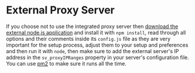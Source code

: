 # External Proxy Server

If you choose not to use the integrated proxy server then [download the external node.js application](https://github.com/criticalscripts-shop/cs-video-call-eps) and install it with `npm install`, read through all options and their comments inside its `config.js` file as they are very important for the setup process, adjust them to your setup and preferences and then run it with `node`, then make sure to add the external server's IP address in the `sv_proxyIPRanges` property in your server's configuration file. You can use [pm2](https://pm2.keymetrics.io/docs/usage/quick-start/) to make sure it runs all the time.
